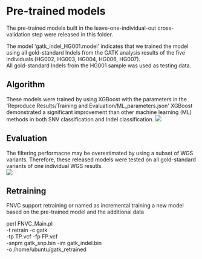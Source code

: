 # Pre-trained models
The pre-trained models built in the leave-one-individual-out cross-validation step were released in this folder.<br>

The model 'gatk_indel_HG001.model' indicates that we trained the model using all gold-standard Indels from the GATK analysis results of the five individuals (HG002, HG003, HG004, HG006, HG007).<br>
All gold-standard Indels from the HG001 sample was used as testing data.<br>

Algorithm
------------
These models were trained by using XGBoost with the parameters in the 'Reproduce Results/Training and Evaluation/ML_parameters.json'
XGBoost demonstrated a significant improvement than other machine learning (ML) methods in both SNV classification and Indel classification.
![](https://github.com/yyren/FNVC/raw/master/Picture/Comparison_of_different_ML_methods.png)<br>


Evaluation
------------
The filtering performacne may be overestimated by using a subset of WGS variants. Therefore, these released models were tested on all gold-standard variants of one individual WGS resutls.<br>
![](https://github.com/yyren/FNVC/raw/master/Picture/Performance_on_tesing_data_with_different_imbalanced_ratios.png)<br>

Retraining
------------
FNVC support retraining or named as incremental training a new model based on the pre-trained model and the additional data

perl FNVC_Main.pl \
	-t retrain -c gatk \
	-tp TP.vcf -fp FP.vcf \
	-snpm gatk_snp.bin -im gatk_indel.bin \
	-o /home/ubuntu/gatk_retrained